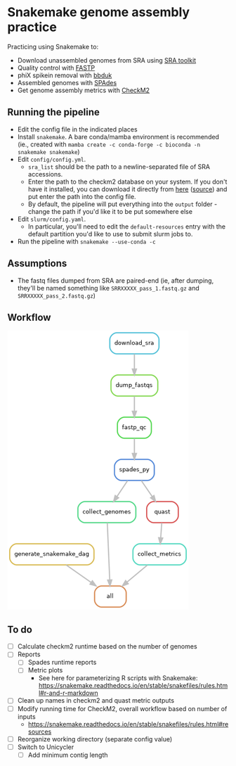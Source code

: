 # Snakemake genome assembly practice

Practicing using Snakemake to:
* Download unassembled genomes from SRA using [SRA toolkit](https://github.com/ncbi/sra-tools/wiki)
* Quality control with [FASTP](https://github.com/OpenGene/fastp)
* phiX spikein removal with [bbduk](https://jgi.doe.gov/data-and-tools/software-tools/bbtools/bb-tools-user-guide/bbduk-guide/)
* Assembled genomes with [SPAdes](https://github.com/ablab/spades#sec3.1)
* Get genome assembly metrics with [CheckM2](https://github.com/chklovski/CheckM2)

## Running the pipeline

* Edit the config file in the indicated places
* Install `snakemake`. A bare conda/mamba environment is recommended (ie., created with `mamba create -c conda-forge -c bioconda -n snakemake snakemake`)
* Edit `config/config.yml`. 
    * `sra_list` should be the path to a newline-separated file of SRA accessions.
    * Enter the path to the checkm2 database on your system. If you don't have it installed, you can download it directly from [here](https://zenodo.org/api/files/fd3bc532-cd84-4907-b078-2e05a1e46803/checkm2_database.tar.gz) ([source](https://github.com/chklovski/CheckM2/issues/74)) and put enter the path into the config file.
    * By default, the pipeline will put everything into the `output` folder - change the path if you'd like it to be put somewhere else
* Edit `slurm/config.yaml`.
    * In particular, you'll need to edit the `default-resources` entry with the default partition you'd like to use to submit slurm jobs to.
* Run the pipeline with `snakemake --use-conda -c`

## Assumptions

* The fastq files dumped from SRA are paired-end (ie, after dumping, they'll be named something like `SRRXXXXX_pass_1.fastq.gz` and `SRRXXXXX_pass_2.fastq.gz`)

## Workflow

![](results/snakemake_dag.png)

## To do

- [ ] Calculate checkm2 runtime based on the number of genomes
- [ ] Reports
    - [ ] Spades runtime reports
    - [ ] Metric plots
        - See here for parameterizing R scripts with Snakemake: https://snakemake.readthedocs.io/en/stable/snakefiles/rules.html#r-and-r-markdown
- [ ] Clean up names in checkm2 and quast metric outputs
- [ ] Modify running time for CheckM2, overall workflow based on number of inputs
    - https://snakemake.readthedocs.io/en/stable/snakefiles/rules.html#resources
- [ ] Reorganize working directory (separate config value)
- [ ] Switch to Unicycler
    - [ ] Add minimum contig length
